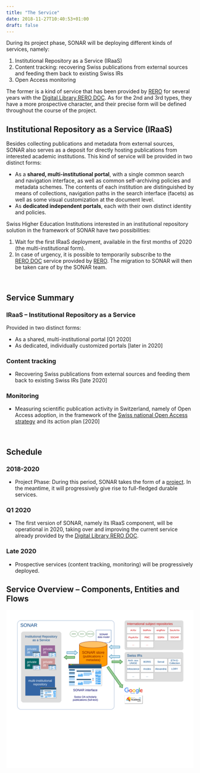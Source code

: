 ```yaml
---
title: "The Service"
date: 2018-11-27T10:40:53+01:00
draft: false
---
```


During its project phase, SONAR will be deploying different kinds of services, namely:

1. Institutional Repository as a Service (IRaaS)
2. Content tracking: recovering Swiss publications from external sources and feeding them back to existing Swiss IRs
3. Open Access monitoring

The former is a kind of service that has been provided by <a href="https://www.rero.ch/">RERO</a> for several years with the <a href="https://doc.rero.ch/">Digital Library RERO&nbsp;DOC</a>. As for the 2nd and 3rd types, they have a more prospective character, and their precise form will be defined throughout the course of the project.

## Institutional Repository as a Service (IRaaS)

Besides collecting publications and metadata from external sources, SONAR also serves as a deposit for directly hosting publications from interested academic institutions. This kind of service will be provided in two distinct forms:

- As a **shared, multi-institutional portal**, with a single common search and navigation interface, as well as common self-archiving policies and metadata schemes. The contents of each institution are distinguished by means of collections, navigation paths in the search interface (facets) as well as some visual customization at the document level.
- As **dedicated independent portals**, each with their own distinct identity and policies.


Swiss Higher Education Institutions interested in an institutional repository solution in the framework of SONAR have two possibilities:

1. Wait for the first IRaaS deployment, available in the first months of 2020 (the multi-institutional form).
2. In case of urgency, it is possible to temporarily subscribe to the <a href="https://doc.rero.ch/">RERO&nbsp;DOC</a> service provided by <a href="https://www.rero.ch/">RERO</a>. The migration to SONAR will then be taken care of by the SONAR team.

<section id="two">
	<div class="row">
		<article class="6u 12u$(xsmall) work-item">
			<div class=" project-info">
				<img class="" src="/images/noun_Brochure_79251_000000_modif.svg" alt="" />
				<h2>Service Summary</h2>
				<h3>IRaaS &ndash; Institutional Repository as a Service</h3>
				Provided in two distinct forms:
				<ul>
					<li>As a shared, multi-institutional portal [Q1 2020]</li>
					<li>As dedicated, individually customized portals [later in 2020]</li>
				</ul>
				<h3>Content tracking</h3>
				<ul>
					<li>Recovering Swiss publications from external sources and feeding them back to existing Swiss IRs [late 2020]</li>
				</ul>
				<h3>Monitoring</h3>
				<ul>
					<li>Measuring scientific publication activity in Switzerland, namely of Open Access adoption, in the framework of the <a href="https://www.swissuniversities.ch/fr/themes/politique-des-hautes-ecoles/open-access/">Swiss national Open Access strategy</a> and its action plan [2020]</li>
				</ul>
			</div>
		</article>
		<article class="6u 12u$(xsmall) work-item">
			<div class=" project-info">
				<img class="" src="/images/noun_Calendar_867716_modif.svg" alt="" />
				<h2>Schedule</h2>
				<h3>2018-2020</h3>
				<ul>
					<li>Project Phase: During this period, SONAR takes the form of a <a href="/project/">project</a>. In the meantime, it will progressively  give rise to full-fledged durable services.</li>
				</ul>
				<h3>Q1 2020</h3>
				<ul>
					<li>The first version of SONAR, namely its IRaaS component, will be operational in 2020, taking over and improving the current service already provided by the <a href="https://doc.rero.ch/">Digital Library RERO&nbsp;DOC</a>.</li>
				</ul>
				<h3>Late 2020</h3>
				<ul>
					<li>Prospective services (content tracking, monitoring) will be progressively deployed.</li>
				</ul>
			</div>
		</article>
	</div>
</section>


## Service Overview – Components, Entities and Flows

<a href="/documents/sonar-schema_20181022.svg" class="image fit thumb"><img src="/documents/sonar-schema_20181022.svg" alt="" /></a>


